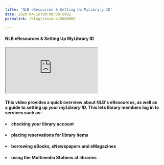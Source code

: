 ```yaml
---
title: 'NLB eResources & Setting Up MyLibrary ID'
date: 2020-04-16T00:00:00.000Z
permalink: /blog/seniors/SN00002

---
```



#### NLB eResources & Setting Up MyLibrary ID

<div class="resp-container">
	<iframe class="resp-iframe" src="https://www.youtube.com/embed/3MsUaXed7Gg" gesture="media" allow="encrypted-media" allowfullscreen></iframe>
</div>

#### This  video provides a quick overview about NLB's eResources, as well as a guide to setting up your *myLibrary ID*. This  lets library members log in to services such as:

#### <li>checking your library account

#### <li>placing reservations for library items

#### <li>borrowing eBooks, eNewspapers and eMagazines

#### <li>using the Multimedia Stations at libraries 